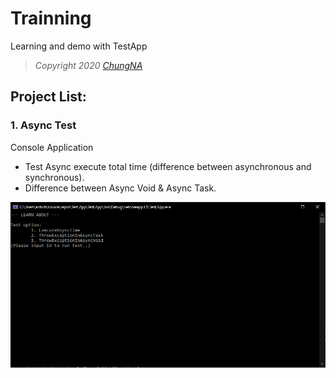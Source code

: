 # Trainning
Learning and demo with TestApp
> *Copyright 2020 [ChungNA](https://github.com/chungpj)*

## Project List:
### 1. Async Test
Console Application
- Test Async execute total time (difference between asynchronous and synchronous).
- Difference between Async Void & Async Task.

![demo](TestSolution/Async.Test/result.png)